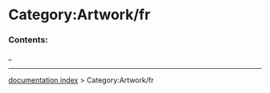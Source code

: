 # Category:Artwork/fr
### Contents:

_

---
[documentation index](../README.md) > Category:Artwork/fr
